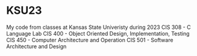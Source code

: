 # KSU23
My code from classes at Kansas State Univeristy during 2023
CIS 308 - C Language Lab
CIS 400 - Object Oriented Design, Implementation, Testing
CIS 450 - Computer Architecture and Operation
CIS 501 - Software Architecture and Design
